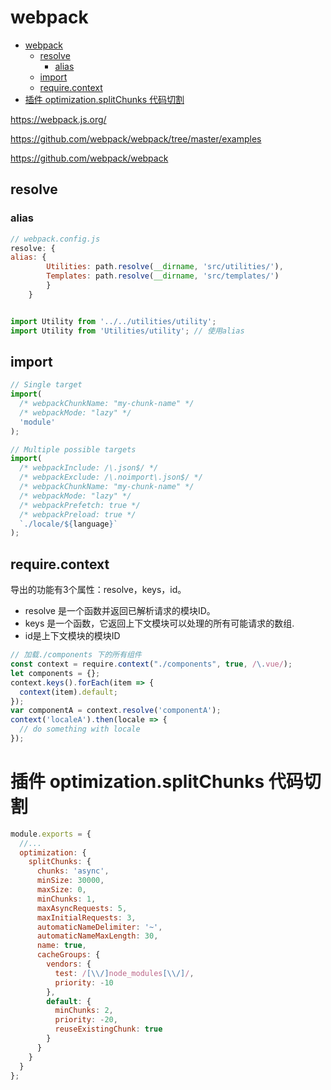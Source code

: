 # webpack
<!-- TOC -->

- [webpack](#webpack)
    - [resolve](#resolve)
        - [alias](#alias)
    - [import](#import)
    - [require.context](#requirecontext)
- [插件 optimization.splitChunks 代码切割](#插件-optimizationsplitchunks-代码切割)

<!-- /TOC -->
https://webpack.js.org/
 
https://github.com/webpack/webpack/tree/master/examples  

https://github.com/webpack/webpack

## resolve

### alias

```js
// webpack.config.js
resolve: {
alias: {
        Utilities: path.resolve(__dirname, 'src/utilities/'),
        Templates: path.resolve(__dirname, 'src/templates/')
        }
    }


import Utility from '../../utilities/utility';
import Utility from 'Utilities/utility'; // 使用alias
```

## import

```js
// Single target
import(
  /* webpackChunkName: "my-chunk-name" */
  /* webpackMode: "lazy" */
  'module'
);

// Multiple possible targets
import(
  /* webpackInclude: /\.json$/ */
  /* webpackExclude: /\.noimport\.json$/ */
  /* webpackChunkName: "my-chunk-name" */
  /* webpackMode: "lazy" */
  /* webpackPrefetch: true */
  /* webpackPreload: true */
  `./locale/${language}`
);
```

## require.context


导出的功能有3个属性：resolve，keys，id。  

* resolve 是一个函数并返回已解析请求的模块ID。
* keys 是一个函数，它返回上下文模块可以处理的所有可能请求的数组.
* id是上下文模块的模块ID

```js
// 加载./components 下的所有组件
const context = require.context("./components", true, /\.vue/);
let components = {};
context.keys().forEach(item => {
  context(item).default;
});
var componentA = context.resolve('componentA');
context('localeA').then(locale => {
  // do something with locale
});
```

# 插件 optimization.splitChunks 代码切割

```js
module.exports = {
  //...
  optimization: {
    splitChunks: {
      chunks: 'async',
      minSize: 30000,
      maxSize: 0,
      minChunks: 1,
      maxAsyncRequests: 5,
      maxInitialRequests: 3,
      automaticNameDelimiter: '~',
      automaticNameMaxLength: 30,
      name: true,
      cacheGroups: {
        vendors: {
          test: /[\\/]node_modules[\\/]/,
          priority: -10
        },
        default: {
          minChunks: 2,
          priority: -20,
          reuseExistingChunk: true
        }
      }
    }
  }
};
```